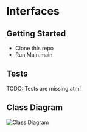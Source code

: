 # Interfaces

## Getting Started

* Clone this repo
* Run Main.main

## Tests

TODO: Tests are missing atm!

## Class Diagram
![Class Diagram](https://raw.githubusercontent.com/shivanykshenoy/lc101-class7-exercises/master/classDiagram.png)





